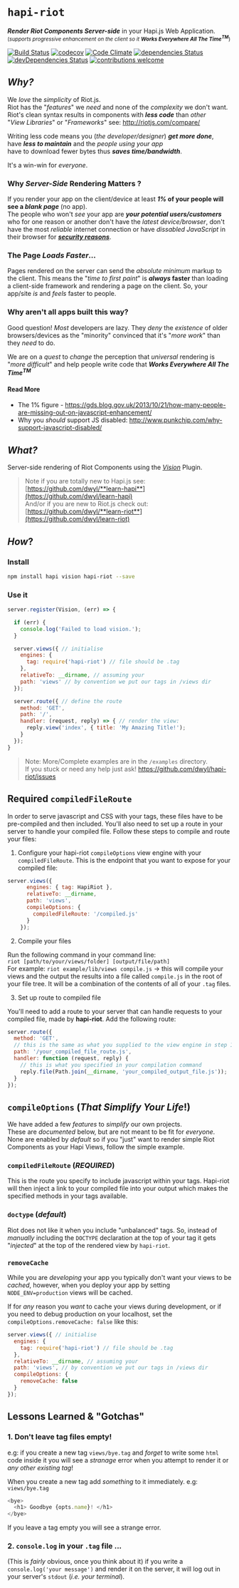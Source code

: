 # `hapi-riot`

***Render Riot Components Server-side*** in your Hapi.js Web Application.  
<small>(_supports progressive enhancement on the client so it **Works Everywhere All The Time<sup>TM</sup>**_)</small>

[![Build Status](https://travis-ci.org/dwyl/hapi-riot.svg?branch=master)](https://travis-ci.org/dwyl/hapi-riot)
[![codecov](https://codecov.io/gh/dwyl/hapi-riot/branch/master/graph/badge.svg)](https://codecov.io/gh/dwyl/hapi-riot)
[![Code Climate](https://codeclimate.com/github/dwyl/hapi-riot/badges/gpa.svg)](https://codeclimate.com/github/dwyl/hapi-riot)
[![dependencies Status](https://david-dm.org/dwyl/hapi-riot/status.svg)](https://david-dm.org/dwyl/hapi-riot)
[![devDependencies Status](https://david-dm.org/dwyl/hapi-riot/dev-status.svg)](https://david-dm.org/dwyl/hapi-riot?type=dev)
[![contributions welcome](https://img.shields.io/badge/contributions-welcome-brightgreen.svg?style=flat)](https://github.com/dwyl/hapi-riot/issues)

## _Why?_

We _love_ the _simplicity_ of Riot.js.  
Riot has the "_features_" we _need_ and none of the _complexity_ we don't want.  
Riot's clean syntax results in components with ***less code*** than _other_  
"_View Libraries_" or "_Frameworks_" see: http://riotjs.com/compare/

Writing less code means you (_the developer/designer_) _**get more done**_,  
have _**less to maintain**_ and the _people using your app_  
have to download fewer bytes thus _**saves time/bandwidth**_.

It's a win-win for _everyone_.

### Why _Server-Side_ Rendering Matters ?

If you render your app on the client/device at least
**_1%_ of your people will see a _blank page_** (no app).  
The people who won't _see_ your app are _**your potential users/customers**_ who
for one reason or another don't have the _latest device/browser_,
don't have the most _reliable_ internet connection
or have _dissabled JavaScript_ in their browser for [_**security reasons**_](http://programmers.stackexchange.com/questions/26179/why-do-people-disable-javascript).

### The Page _Loads Faster_...

Pages rendered on the server can send the _absolute minimum_ markup to the client.
This means the "_time to first paint_" is **_always_ faster** than loading a client-side framework
and rendering a page on the client. So, your app/site _is_ and _feels_ faster to people.

### Why aren't all apps built this way?

Good question! _Most_ developers are lazy. They _deny_ the _existence_ of
older browsers/devices as the "minority" convinced that it's "_more work_"
than they _need_ to do.

We are on a _quest_ to _change_ the perception that _universal_ rendering is
"_more difficult_" and help people write code that _**Works Everywhere All The Time<sup>TM</sup>**_

#### Read More

+ The 1% figure - https://gds.blog.gov.uk/2013/10/21/how-many-people-are-missing-out-on-javascript-enhancement/
+ Why you _should_ support JS disabled: http://www.punkchip.com/why-support-javascript-disabled/


## _What?_

Server-side rendering of Riot Components using the [_Vision_](https://github.com/hapijs/vision) Plugin.


> Note if you are totally new to Hapi.js see:
[https://github.com/dwyl/**learn-hapi**](https://github.com/dwyl/learn-hapi)  
> And/or if you are new to Riot.js check out:
[https://github.com/dwyl/**learn-riot**](https://github.com/dwyl/learn-riot)


## _How_?

### Install

```sh
npm install hapi vision hapi-riot --save
```

### Use it

```js
server.register(Vision, (err) => {

  if (err) {
    console.log('Failed to load vision.');
  }

  server.views({ // initialise
    engines: {
      tag: require('hapi-riot') // file should be .tag
    },
    relativeTo: __dirname, // assuming your
    path: 'views' // by convention we put our tags in /views dir
  });

  server.route({ // define the route
    method: 'GET',
    path: '/',
    handler: (request, reply) => { // render the view:
      reply.view('index', { title: 'My Amazing Title!');
    }
  });
}
```

> Note: More/Complete examples are in the `/examples` directory.  
> If you stuck or need any help just ask! https://github.com/dwyl/hapi-riot/issues

## Required `compiledFileRoute`

In order to serve javascript and CSS with your tags, these files have to be
pre-compiled and then included. You'll also need to set up a route in your
server to handle your compiled file. Follow these steps to compile and route your
files:

1. Configure your hapi-riot `compileOptions` view engine with your `compiledFileRoute`. This is the endpoint that you want to expose for your
compiled file:

```js
server.views({
      engines: { tag: HapiRiot },
      relativeTo: __dirname,
      path: 'views',
      compileOptions: {
        compiledFileRoute: '/compiled.js'
      }
    });
```

2. Compile your files

Run the following command in your command line:  
`riot [path/to/your/views/folder] [output/file/path]`  
For example: `riot example/lib/views compile.js` -> this will compile your
views and the output the results into a file called `compile.js` in the root of
your file tree. It will be a combination of the contents of all of your `.tag`
files.

3. Set up route to compiled file

You'll need to add a route to your server that can handle requests to your
compiled file, made by **hapi-riot**. Add the following route:

```js
server.route({
  method: 'GET',
  // this is the same as what you supplied to the view engine in step 1
  path: '/your_compiled_file_route.js',
  handler: function (request, reply) {
    // this is what you specified in your compilation command
    reply.file(Path.join(__dirname, 'your_compiled_output_file.js'));
  }
});
```

## `compileOptions` (_That Simplify Your Life_!)

We have added a few _features_ to _simplify_ our own projects.  
These are _documented_ below, but are not meant to be fit for _everyone_.
None are enabled by _default_ so if you "just" want to render simple
Riot Components as your Hapi Views, follow the simple example.

### `compiledFileRoute` (***REQUIRED***)

This is the route you specify to include javascript within your tags. Hapi-riot
will then inject a link to your compiled file into your output which makes the
specified methods in your tags available.

### `doctype` (_default_)

Riot does not like it when you include "unbalanced" tags.
So, instead of *manually* including the `DOCTYPE` declaration at the top
of your tag it gets "_injected_" at the top of the rendered view
by `hapi-riot`.


### `removeCache`

While you are _developing_ your app you typically don't want
your views to be _cached_, however, when you deploy your app
by setting `NODE_ENV=production` views will be cached.

If for _any_ reason you _want_ to cache your views during development,
or if you need to debug production on your localhost,
set the `compileOptions.removeCache: false` like this:

```js
server.views({ // initialise
  engines: {
    tag: require('hapi-riot') // file should be .tag
  },
  relativeTo: __dirname, // assuming your
  path: 'views', // by convention we put our tags in /views dir
  compileOptions: {
    removeCache: false
  }
});
```



## Lessons Learned & "Gotchas"

### 1. Don't leave tag files empty!

e.g: if you create a new tag `views/bye.tag` and _forget_ to
write some `html` code inside it you will see a _stranage_ error
when you attempt to render it or _any other existing tag_!

When you create a new tag add _something_ to it immediately. e.g: `views/bye.tag`
```js
<bye>
  <h1> Goodbye {opts.name}! </h1>
</bye>
```

If you leave a tag empty you will see a strange error.

### 2. `console.log` in your `.tag` file ...

(This is _fairly_ obvious, once you think about it)
if you write a `console.log('your message')` and render it on the server,
it will log out in your server's `stdout` (_i.e. your terminal_).
